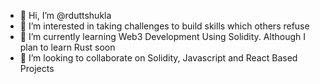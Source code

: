 - 👋 Hi, I’m @rduttshukla
- 👀 I’m interested in taking challenges to build skills which others refuse
- 🌱 I’m currently learning Web3 Development Using Solidity. Although I plan to learn Rust soon
- 💞️ I’m looking to collaborate on Solidity, Javascript and React Based Projects
